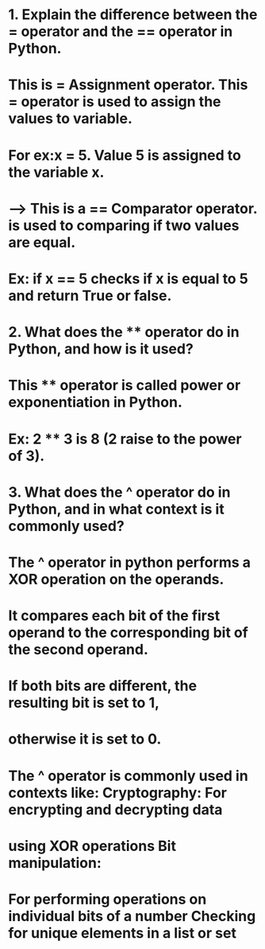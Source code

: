 # 1. Explain the difference between the = operator and the == operator in Python.
# This is = Assignment operator. This = operator is used to assign the values to variable.
# For ex:x = 5. Value 5 is assigned to the variable x.
# --> This is a == Comparator operator. is used to comparing if two values are equal.
# Ex: if x == 5 checks if x is equal to 5 and return True or false.

# 2. What does the ** operator do in Python, and how is it used?
# This ** operator is called power or exponentiation in Python.
# Ex: 2 ** 3 is 8 (2 raise to the power of 3).

# 3. What does the ^ operator do in Python, and in what context is it commonly used?
# The ^ operator in python performs a XOR operation on the operands.
# It compares each bit of the first operand to the corresponding bit of the second operand.
# If both bits are different, the resulting bit is set to 1,
# otherwise it is set to 0.
# The ^ operator is commonly used in contexts like: Cryptography: For encrypting and decrypting data
# using XOR operations Bit manipulation:
# For performing operations on individual bits of a number Checking for unique elements in a list or set
